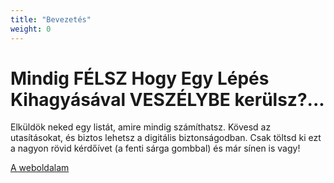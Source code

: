 ```yaml
---
title: "Bevezetés"
weight: 0
---
```

# Mindig FÉLSZ Hogy Egy Lépés Kihagyásával VESZÉLYBE kerülsz?...

Elküldök neked egy listát, amire mindig számíthatsz. Kövesd az utasításokat, és biztos lehetsz a digitális biztonságodban.
Csak töltsd ki ezt a nagyon rövid kérdőívet (a fenti sárga gombbal) és már sínen is vagy!

[A weboldalam](https://varigergo.hu)
